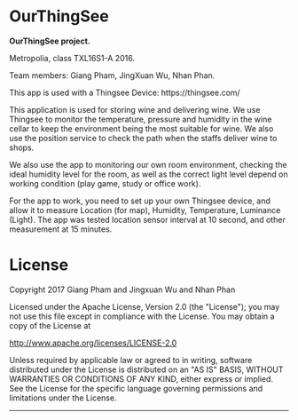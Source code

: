 # OurThingSee
<b>OurThingSee project.</b>
<p>
Metropolia, class TXL16S1-A 2016. 
<p>
Team members: Giang Pham, JingXuan Wu, Nhan Phan.
<p>
This app is used with a Thingsee Device: https://thingsee.com/
<p>
This application is used for storing wine and delivering wine.
We use Thingsee to monitor the temperature, pressure and humidity in the wine cellar to keep the environment being the most suitable for wine.
We also use the position service to check the path when the staffs deliver wine to shops.
<p>
We also use the app to monitoring our own room environment, checking the ideal humidity level for the room, as well as the correct light level depend on working condition (play game, study or office work).
<p>
For the app to work, you need to set up your own Thingsee device, and allow it to measure Location (for map), Humidity, Temperature, Luminance (Light).
The app was tested location sensor interval at 10 second, and other measurement at 15 minutes.

# License

Copyright 2017 Giang Pham and Jingxuan Wu and Nhan Phan

Licensed under the Apache License, Version 2.0 (the "License");
you may not use this file except in compliance with the License.
You may obtain a copy of the License at

   http://www.apache.org/licenses/LICENSE-2.0

Unless required by applicable law or agreed to in writing, software
distributed under the License is distributed on an "AS IS" BASIS,
WITHOUT WARRANTIES OR CONDITIONS OF ANY KIND, either express or implied.
See the License for the specific language governing permissions and
limitations under the License.

---
